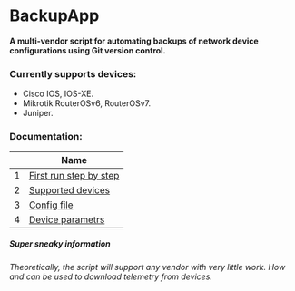 
# BackupApp

**A multi-vendor script for automating backups of network device configurations using Git version control.**


### Currently supports devices:
- Cisco IOS, IOS-XE.
- Mikrotik RouterOSv6, RouterOSv7.
- Juniper.

### Documentation:
| | Name |
| ---- | ---- |
| 1 | [First run step by step](./docs/1.first_run.md) |
| 2 | [Supported devices](./docs/supported_vendors.md) |
| 3 | [Config file](./docs/doc_config.md) |
| 4 | [Device parametrs](./docs/doc_devices_file.md) |

##### *Super sneaky information*
###### *Theoretically, the script will support any vendor with very little work. How and can be used to download telemetry from devices.*
